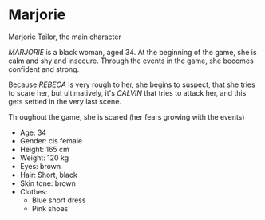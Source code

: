 # Marjorie

Marjorie Tailor, the main character

*MARJORIE* is a black woman, aged 34. At the beginning of the game, she is calm and shy and insecure. Through the events in the game, she becomes confident and strong.

Because *REBECA* is very rough to her, she begins to suspect, that she tries to scare her, but ultimatively, it's *CALVIN* that tries to attack her, and this gets settled in the very last scene.

Throughout the game, she is scared (her fears growing with the events)

- Age: 34
- Gender: cis female
- Height: 165 cm
- Weight: 120 kg
- Eyes: brown
- Hair: Short, black
- Skin tone: brown
- Clothes:
  - Blue short dress
  - Pink shoes